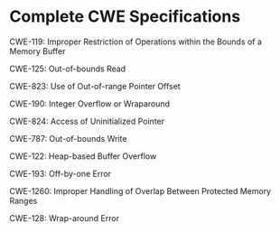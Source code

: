 

# Complete CWE Specifications

CWE-119: Improper Restriction of Operations within the Bounds of a Memory Buffer

CWE-125: Out-of-bounds Read

CWE-823: Use of Out-of-range Pointer Offset

CWE-190: Integer Overflow or Wraparound

CWE-824: Access of Uninitialized Pointer

CWE-787: Out-of-bounds Write

CWE-122: Heap-based Buffer Overflow

CWE-193: Off-by-one Error

CWE-1260: Improper Handling of Overlap Between Protected Memory Ranges

CWE-128: Wrap-around Error